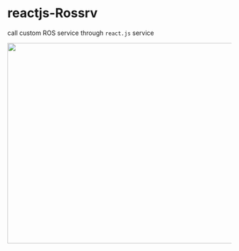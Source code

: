 # reactjs-Rossrv
call custom ROS service through ```react.js``` service

<img src="https://github.com/Yacoub1/reactjs-Rossrv/blob/main/ros_reactjs_video.gif" width="600" height="450" />
